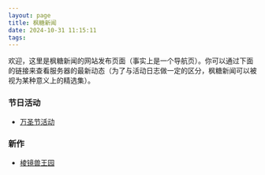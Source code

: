 ```yaml
---
layout: page
title: 枫糖新闻
date: 2024-10-31 11:15:11
tags:
---
```


欢迎，这里是枫糖新闻的网站发布页面（事实上是一个导航页）。你可以通过下面的链接来查看服务器的最新动态（为了与活动日志做一定的区分，枫糖新闻可以被视为某种意义上的精选集）。

### 节日活动

- [万圣节活动](/halloween/index.html)

### 新作

- [棱镜兽王园](/news/mt19.html)
